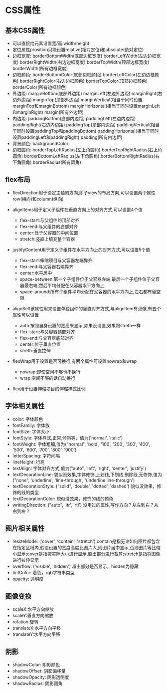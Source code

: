# CSS属性

## 基本CSS属性

* 可以直接给元素设置宽/高:width/height
* 定位属性prosition只能设置relative(相对定位)和absolute(绝对定位)
* 边框宽度: borderBottomWidth(底部边框宽度) borderLeftWidth(左边边框宽度) borderRightWidth(右边边框宽度) borderTopWidth(顶部边框宽度) borderWidth(所有边框宽度)
* 边框颜色: borderBottomColor(底部边框颜色) borderLeftColor(左边边框颜色) borderRightColor(右边边框颜色) borderTopColor(顶部边框颜色) borderColor(所有边框颜色)
* 外边距: marginBottom(底部外边距) marginLeft(左边外边距) marginRight(右边外边距) marginTop(顶部外边距) marginVertical(相当于同时设置marginTop和marginBottom) marginHorizontal(相当于同时设置marginLeft和marginRight) margin(所有外边距)
* 内边距: paddingBottom(底部内边距) paddingLeft(左边内边距) paddingRight(右边内边距) paddingTop(顶部内边距) paddingVertical(相当于同时设置paddingTop和paddingBottom) paddingHorizontal(相当于同时设置paddingLeft和paddingRight) padding(所有内边距)
* 背景颜色: backgroundColor
* 边框圆角: borderTopLeftRadius(左上角圆角) borderTopRightRadius(右上角圆角) borderBottomLeftRadius(左下角圆角) borderBottomRightRadius(右下角圆角) borderRadius(所有圆角)

## flex布局

* flexDirection用于设定主轴的方向,即子view的布局方向,可以设置两个属性row(横向)和column(纵向)

* alignItems用于定义子组件在垂直方向上的对齐方式,可以设置4个值
    * flex-start:与父组件的顶部对齐
    * flex-end:与父组件的底部对齐
    * center:处于父容器的中间位置
    * stretch:竖直上填充整个容器

* justifyContent用于定义子组件在水平方向上的对齐方式,可以设置5个值
    * flex-start:伸缩项目与父容器左端靠齐
    * flex-end:与父容器右端靠齐
    * center:水平居中
    * space-between:第一个子组件位于父容器左端,最后一个子组件位于父容器最右端,然后平均分配在父容器水平方向上
    * space-around:所有子组件平均分配在父容器的水平方向上,左右都有留空隙

* alignSelf该属性用来设置单独组件的竖直对齐方式,与alignItem有点像,有五个属性可以设置
    * auto:按照自身设置的宽高来显示,如果没设置,效果跟streth一样
    * flex-start:与父容器顶部对齐
    * flex-end:与父容器底部对齐
    * center:位于垂直位置
    * streth:垂直拉伸

* flexWrap用于设置是否可换行,有两个属性可设置nowrap和wrap
    * nowrap:即使空间不够也不换行
    * wrap:空间不够的话自动换行

* flex用于设置伸缩项目的伸缩样式比例

## 字体相关属性

* color: 字体颜色
* fontFamily: 字体族
* fontSize: 字体大小
* fontStyle: 字体样式,正常,倾斜等，值为('normal', 'italic')
* fontWeight: 字体粗细,值为("normal", 'bold', '100', '200', '300', '400', '500', '600', '700', '800', '900')
* letterSpacing: 字符间隔
* lineHeight: 行高
* textAlign: 字体对齐方式,值为("auto", 'left', 'right', 'center', 'justify')
* textDecorationLine: 貌似没效果,字体修饰,上划线,下划线,删除线,无修饰,值为("none", 'underline', 'line-through', 'underline line-through')
* textDecorationStyle: ("solid", 'double', 'dotted', 'dashed') 貌似没效果，修饰的线的类型
* textDecorationColor: 貌似没效果，修饰的线的颜色
* writingDirection: ("auto", 'ltr', 'rtl') 没用过的属性,写作方向？从左到右？从右到左？

## 图片相关属性

* resizeMode: ('cover', 'contain', 'stretch'),contain是指无论如何图片都包含在指定区域内,假设设置的宽度高度比图片大,则图片居中显示,否则图片等比缩小显示;cover是指按实际大小进行显示,超出部分进行裁剪;stretch是指将图像进行拉伸显示
* overflow: ('visible', 'hidden') 超出部分是否显示，hidden为隐藏
* tintColor: 着色，rgb字符串类型
* opacity: 透明度

## 图像变换

* scaleX:水平方向缩放
* scaleY:垂直方向缩放
* rotation:旋转
* translateX:水平方向平移
* translateY:水平方向平移

## 阴影

* shadowColor: 阴影颜色
* shadowOffset: 阴影偏移量
* shadowOpacity: 阴影透明度
* shadowRadius: 阴影圆角
